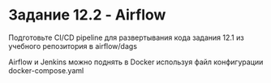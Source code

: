 # Задание 12.2 - Airflow

Подготовьте CI/CD pipeline для развертывания кода задания 12.1 из учебного репозитория в airflow/dags 

Airflow и Jenkins можно поднять в Docker используя файл конфигурации docker-compose.yaml  

